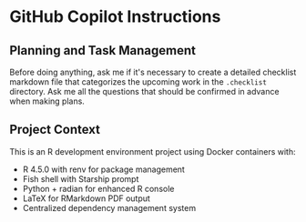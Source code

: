 # GitHub Copilot Instructions

## Planning and Task Management

Before doing anything, ask me if it's necessary to create a detailed checklist markdown file that categorizes the upcoming work in the `.checklist` directory. Ask me all the questions that should be confirmed in advance when making plans.

## Project Context

This is an R development environment project using Docker containers with:
- R 4.5.0 with renv for package management
- Fish shell with Starship prompt
- Python + radian for enhanced R console
- LaTeX for RMarkdown PDF output
- Centralized dependency management system
